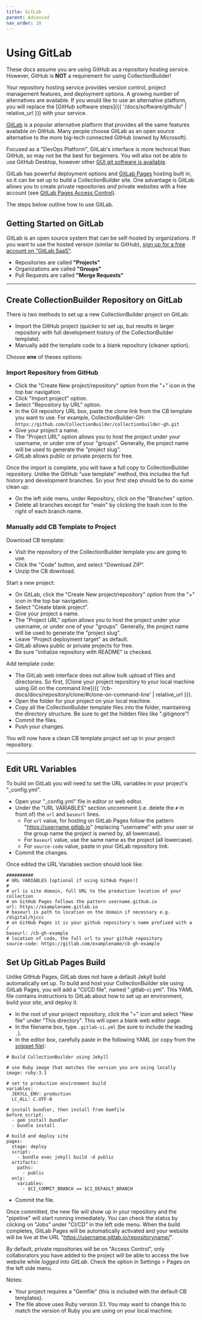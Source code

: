 ```yaml
---
title: GitLab
parent: Advanced
nav_order: 10
---
```


# Using GitLab 

These docs assume you are using GitHub as a repository hosting service. 
However, GitHub is **NOT** a requirement for using CollectionBuilder!

Your repository hosting service provides version control, project management features, and deployment options.
A growing number of alternatives are available.
If you would like to use an alternative platform, you will replace the [GitHub software steps]({{ '/docs/software/github/' | relative_url }}) with your service.

[GitLab](https://gitlab.com/) is a popular alternative platform that provides all the same features available on GitHub.
Many people choose GitLab as an open source alternative to the more big-tech connected GitHub (owned by Microsoft).

Focused as a "DevOps Platform", GitLab's interface is more technical than GitHub, so may not be the best for beginners. 
You will also not be able to use GitHub Desktop, however other [GUI git software is available](https://git-scm.com/downloads/guis). 

GitLab has powerful deployment options and [GitLab Pages](https://docs.gitlab.com/ee/user/project/pages/) hosting built in, so it can be set up to build a CollectionBuilder site.
One advantage is GitLab allows you to create private repositories *and* private websites with a free account (see [GitLab Pages Access Control](https://docs.gitlab.com/ee/user/project/pages/pages_access_control.html#gitlab-pages-access-control)).

The steps below outline how to use GitLab.

## Getting Started on GitLab

GitLab is an open source system that can be self-hosted by organizations. 
If you want to use the hosted version (similar to GitHub), [sign up for a free account on "GitLab SaaS"](https://gitlab.com/users/sign_up).

- Repositories are called **"Projects"**
- Organizations are called **"Groups"**
- Pull Requests are called **"Merge Requests"**

--------------

## Create CollectionBuilder Repository on GitLab

There is two methods to set up a new CollectionBuilder project on GitLab:

- Import the GitHub project (quicker to set up, but results in larger repository with full development history of the CollectionBuilder template).
- Manually add the template code to a blank repository (cleaner option).

Choose **one** of theses options: 

### Import Repository from GitHub

- Click the "Create New project/repository" option from the "+" icon in the top bar navigation.
- Click "Import project" option.
- Select "Repository by URL" option.
- In the Git repository URL box, paste the clone link from the CB template you want to use. For example, CollectionBuilder-GH: `https://github.com/CollectionBuilder/collectionbuilder-gh.git`
- Give your project a name. 
- The "Project URL" option allows you to host the project under your username, or under one of your "groups". Generally, the project name will be used to generate the "project slug".
- GitLab allows public or private projects for free.

Once the import is complete, you will have a full copy to CollectionBuilder repository.
Unlike the GitHub "use template" method, this includes the full history and development branches. 
So your first step should be to do some clean up:

- On the left side menu, under Repository, click on the "Branches" option.
- Delete all branches except for "main" by clicking the trash icon to the right of each branch name.

### Manually add CB Template to Project

Download CB template:

- Visit the repository of the CollectionBuilder template you are going to use.
- Click the "Code" button, and select "Download ZIP".
- Unzip the CB download.

Start a new project:

- On GitLab, click the "Create New project/repository" option from the "+" icon in the top bar navigation.
- Select "Create blank project".
- Give your project a name.
- The "Project URL" option allows you to host the project under your username, or under one of your "groups". Generally, the project name will be used to generate the "project slug".
- Leave "Project deployment target" as default.
- GitLab allows public or private projects for free.
- Be sure "initialize repository with README" is checked.

Add template code:

- The GitLab web interface does not allow bulk upload of files and directories. So first, [Clone your project repository to your local machine using Git on the command line]({{ '/cb-docs/docs/repository/clone/#clone-on-command-line' | relative_url }}). 
- Open the folder for your project on your local machine.
- Copy all the CollectionBuilder template files into the folder, maintaining the directory structure. Be sure to get the hidden files like ".gitignore"!
- Commit the files.
- Push your changes.

You will now have a clean CB template project set up in your project repository. 

-------------

## Edit URL Variables

To build on GitLab you will need to set the URL variables in your project's "_config.yml".

- Open your "_config.yml" file in editor or web editor.
- Under the "URL VARIABLES" section uncomment (i.e. delete the `#` in front of) the `url` and `baseurl` lines.
    - For `url` value, for hosting on GitLab Pages follow the pattern "https://username.gitlab.io" (replacing "username" with your user or the group name the project is owned by, all lowercase).
    - For `baseurl` value, use the same name as the project (all lowercase).
    - For `source-code` value, paste in your GitLab repository link.
- Commit the changes.

Once edited the URL Variables section should look like:

```
##########
# URL VARIABLES [optional if using GitHub Pages!]
#
# url is site domain, full URL to the production location of your collection
# on GitHub Pages follows the pattern username.github.io
url: https://examplename.gitlab.io 
# baseurl is path to location on the domain if necessary e.g. /digital/hjccc
# on GitHub Pages it is your github repository's name prefixed with a /
baseurl: /cb-gh-example
# location of code, the full url to your github repository
source-code: https://gitlab.com/examplename/cb-gh-example

```

## Set Up GitLab Pages Build

Unlike GitHub Pages, GitLab does not have a default Jekyll build automatically set up.
To build and host your CollectionBuilder site using GitLab Pages, you will add a "CI/CD file", named ".gitlab-ci.yml".
This YAML file contains instructions to GitLab about how to set up an environment, build your site, and deploy it.

- In the root of your project repository, click the "+" icon and select "New file" under "This directory". This will open a blank web editor page.
- In the filename box, type `.gitlab-ci.yml` (be sure to include the leading `.`).
- In the editor box, carefully paste in the following YAML (or copy from the [snippet file](https://gitlab.com/-/snippets/2368507)):

```
# Build CollectionBuilder using Jekyll

# use Ruby image that matches the version you are using locally
image: ruby:3.1

# set to production environment build
variables:
  JEKYLL_ENV: production
  LC_ALL: C.UTF-8

# install bundler, then install from Gemfile
before_script:
  - gem install bundler
  - bundle install

# build and deploy site
pages:
  stage: deploy
  script:
    - bundle exec jekyll build -d public
  artifacts:
    paths:
      - public
  only:
    variables:
      - $CI_COMMIT_BRANCH == $CI_DEFAULT_BRANCH

```

- Commit the file. 

Once committed, the new file will show up in your repository and the "pipeline" will start running immediately.
You can check the status by clicking on "Jobs" under "CI/CD" in the left side menu.
When the build completes, GitLab Pages will be automatically activated and your website will be live at the URL "https://username.gitlab.io/repositoryname/".

By default, private repositories will be on "Access Control", only collaborators you have added to the project will be able to access the live website while *logged into GitLab*.
Check the option in Settings > Pages on the left side menu.

Notes: 

- Your project requires a "Gemfile" (this is included with the default CB templates).
- The file above uses Ruby version 3.1. You may want to change this to match the version of Ruby you are using on your local machine. 
